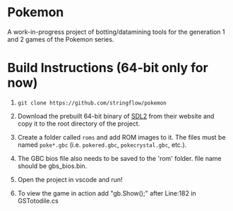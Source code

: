 # Pokemon

A work-in-progress project of botting/datamining tools for the generation 1 and 2 games of the Pokemon series.


# Build Instructions (64-bit only for now)

1. `git clone https://github.com/stringflow/pokemon`
2. Download the prebuilt 64-bit binary of [SDL2](https://www.libsdl.org/download-2.0.php) from their website and copy it to the root directory of the project.
3. Create a folder called `roms` and add ROM images to it. The files must be named `poke*.gbc` (i.e. `pokered.gbc`, `pokecrystal.gbc`, etc.).
4. The GBC bios file also needs to be saved to the 'rom' folder. file name should be gbs_bios.bin.
5. Open the project in vscode and run!

6. To view the game in action add "gb.Show();" after Line:182 in GSTotodile.cs

